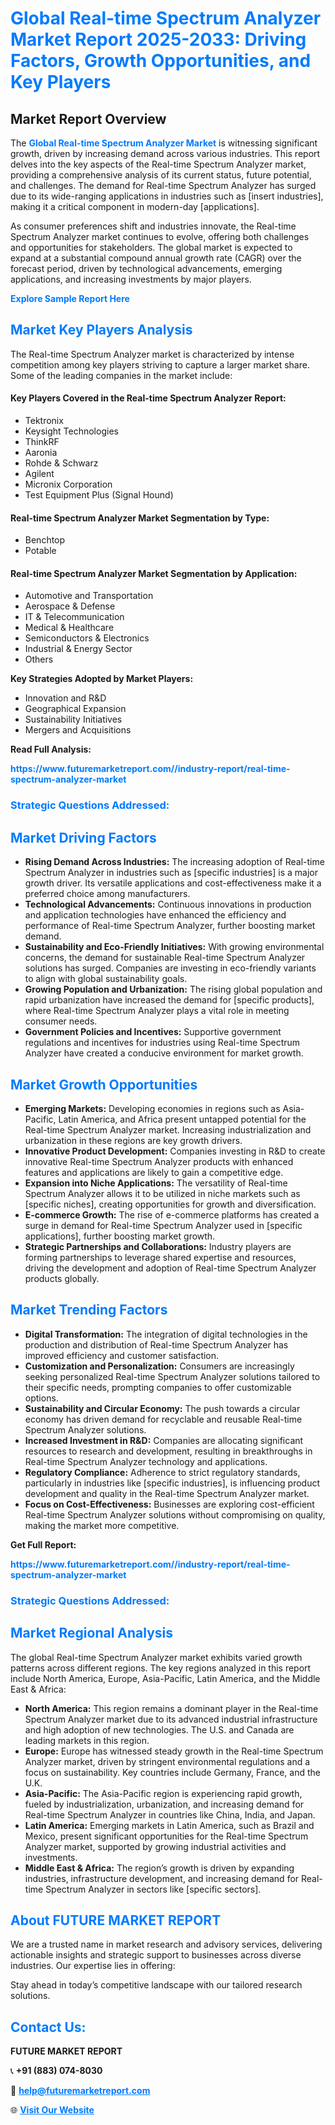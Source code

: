 <h1 style="color: #007BFF;">Global Real-time Spectrum Analyzer Market Report 2025-2033: Driving Factors, Growth Opportunities, and Key Players</h1>

<section id="overview">
<h2>Market Report Overview</h2>
<p>The <a href="https://www.futuremarketreport.com//industry-report/real-time-spectrum-analyzer-market" style="color: #007BFF; text-decoration: none;"><strong>Global Real-time Spectrum Analyzer Market</strong></a> is witnessing significant growth, driven by increasing demand across various industries. This report delves into the key aspects of the Real-time Spectrum Analyzer market, providing a comprehensive analysis of its current status, future potential, and challenges. The demand for Real-time Spectrum Analyzer has surged due to its wide-ranging applications in industries such as [insert industries], making it a critical component in modern-day [applications].</p>
<p>As consumer preferences shift and industries innovate, the Real-time Spectrum Analyzer market continues to evolve, offering both challenges and opportunities for stakeholders. The global market is expected to expand at a substantial compound annual growth rate (CAGR) over the forecast period, driven by technological advancements, emerging applications, and increasing investments by major players.</p>
</section>

<section id="overview">
<p><a href="https://www.futuremarketreport.com//request-sample/reportId=90399" style="color: #007BFF; text-decoration: none;"><strong>Explore Sample Report Here</strong></a></p>
</section>

<section id="key-players">
<h2 style="color: #007BFF;">Market Key Players Analysis</h2>
<p>The Real-time Spectrum Analyzer market is characterized by intense competition among key players striving to capture a larger market share. Some of the leading companies in the market include:</p>
<h4>Key Players Covered in the Real-time Spectrum Analyzer Report:</h4>
<ul><li>Tektronix</li><li>Keysight Technologies</li><li>ThinkRF</li><li>Aaronia</li><li>Rohde &amp; Schwarz</li><li>Agilent</li><li>Micronix Corporation</li><li>Test Equipment Plus (Signal Hound)</li></ul>
<h4>Real-time Spectrum Analyzer Market Segmentation by Type:</h4>
<ul><li>Benchtop</li><li>Potable</li></ul>

<h4>Real-time Spectrum Analyzer Market Segmentation by Application:</h4>
<ul><li>Automotive and Transportation</li><li>Aerospace &amp; Defense</li><li>IT &amp; Telecommunication</li><li>Medical &amp; Healthcare</li><li>Semiconductors &amp; Electronics</li><li>Industrial &amp; Energy Sector</li><li>Others</li></ul>
<p><strong>Key Strategies Adopted by Market Players:</strong></p>
<ul>
<li>Innovation and R&D</li>
<li>Geographical Expansion</li>
<li>Sustainability Initiatives</li>
<li>Mergers and Acquisitions</li>
</ul>
</section>

<section>
<p><strong>Read Full Analysis: </strong></p><a href="https://www.futuremarketreport.com//industry-report/real-time-spectrum-analyzer-market" style="color: #007BFF; text-decoration: none;"><strong>https://www.futuremarketreport.com//industry-report/real-time-spectrum-analyzer-market</strong></a>
<h3 style="color: #007BFF;">Strategic Questions Addressed:</h3>
</section>

<section id="driving-factors">
<h2 style="color: #007BFF;">Market Driving Factors</h2>
<ul>
<li><strong>Rising Demand Across Industries:</strong> The increasing adoption of Real-time Spectrum Analyzer in industries such as [specific industries] is a major growth driver. Its versatile applications and cost-effectiveness make it a preferred choice among manufacturers.</li>
<li><strong>Technological Advancements:</strong> Continuous innovations in production and application technologies have enhanced the efficiency and performance of Real-time Spectrum Analyzer, further boosting market demand.</li>
<li><strong>Sustainability and Eco-Friendly Initiatives:</strong> With growing environmental concerns, the demand for sustainable Real-time Spectrum Analyzer solutions has surged. Companies are investing in eco-friendly variants to align with global sustainability goals.</li>
<li><strong>Growing Population and Urbanization:</strong> The rising global population and rapid urbanization have increased the demand for [specific products], where Real-time Spectrum Analyzer plays a vital role in meeting consumer needs.</li>
<li><strong>Government Policies and Incentives:</strong> Supportive government regulations and incentives for industries using Real-time Spectrum Analyzer have created a conducive environment for market growth.</li>
</ul>
</section>

<section id="growth-opportunities">
<h2 style="color: #007BFF;">Market Growth Opportunities</h2>
<ul>
<li><strong>Emerging Markets:</strong> Developing economies in regions such as Asia-Pacific, Latin America, and Africa present untapped potential for the Real-time Spectrum Analyzer market. Increasing industrialization and urbanization in these regions are key growth drivers.</li>
<li><strong>Innovative Product Development:</strong> Companies investing in R&D to create innovative Real-time Spectrum Analyzer products with enhanced features and applications are likely to gain a competitive edge.</li>
<li><strong>Expansion into Niche Applications:</strong> The versatility of Real-time Spectrum Analyzer allows it to be utilized in niche markets such as [specific niches], creating opportunities for growth and diversification.</li>
<li><strong>E-commerce Growth:</strong> The rise of e-commerce platforms has created a surge in demand for Real-time Spectrum Analyzer used in [specific applications], further boosting market growth.</li>
<li><strong>Strategic Partnerships and Collaborations:</strong> Industry players are forming partnerships to leverage shared expertise and resources, driving the development and adoption of Real-time Spectrum Analyzer products globally.</li>
</ul>
</section>

<section id="trending-factors">
<h2 style="color: #007BFF;">Market Trending Factors</h2>
<ul>
<li><strong>Digital Transformation:</strong> The integration of digital technologies in the production and distribution of Real-time Spectrum Analyzer has improved efficiency and customer satisfaction.</li>
<li><strong>Customization and Personalization:</strong> Consumers are increasingly seeking personalized Real-time Spectrum Analyzer solutions tailored to their specific needs, prompting companies to offer customizable options.</li>
<li><strong>Sustainability and Circular Economy:</strong> The push towards a circular economy has driven demand for recyclable and reusable Real-time Spectrum Analyzer solutions.</li>
<li><strong>Increased Investment in R&D:</strong> Companies are allocating significant resources to research and development, resulting in breakthroughs in Real-time Spectrum Analyzer technology and applications.</li>
<li><strong>Regulatory Compliance:</strong> Adherence to strict regulatory standards, particularly in industries like [specific industries], is influencing product development and quality in the Real-time Spectrum Analyzer market.</li>
<li><strong>Focus on Cost-Effectiveness:</strong> Businesses are exploring cost-efficient Real-time Spectrum Analyzer solutions without compromising on quality, making the market more competitive.</li>
</ul>
</section>

<section>
<p><strong>Get Full Report: </strong></p><a href="https://www.futuremarketreport.com//industry-report/real-time-spectrum-analyzer-market" style="color: #007BFF; text-decoration: none;"><strong>https://www.futuremarketreport.com//industry-report/real-time-spectrum-analyzer-market</strong></a>
<h3 style="color: #007BFF;">Strategic Questions Addressed:</h3>
</section>


<section id="regional-analysis">
<h2 style="color: #007BFF;">Market Regional Analysis</h2>
<p>The global Real-time Spectrum Analyzer market exhibits varied growth patterns across different regions. The key regions analyzed in this report include North America, Europe, Asia-Pacific, Latin America, and the Middle East & Africa:</p>
<ul>
<li><strong>North America:</strong> This region remains a dominant player in the Real-time Spectrum Analyzer market due to its advanced industrial infrastructure and high adoption of new technologies. The U.S. and Canada are leading markets in this region.</li>
<li><strong>Europe:</strong> Europe has witnessed steady growth in the Real-time Spectrum Analyzer market, driven by stringent environmental regulations and a focus on sustainability. Key countries include Germany, France, and the U.K.</li>
<li><strong>Asia-Pacific:</strong> The Asia-Pacific region is experiencing rapid growth, fueled by industrialization, urbanization, and increasing demand for Real-time Spectrum Analyzer in countries like China, India, and Japan.</li>
<li><strong>Latin America:</strong> Emerging markets in Latin America, such as Brazil and Mexico, present significant opportunities for the Real-time Spectrum Analyzer market, supported by growing industrial activities and investments.</li>
<li><strong>Middle East & Africa:</strong> The region’s growth is driven by expanding industries, infrastructure development, and increasing demand for Real-time Spectrum Analyzer in sectors like [specific sectors].</li>
</ul>
</section>

<footer>
<h2 style="color: #007BFF;">About FUTURE MARKET REPORT</h2>
<p>We are a trusted name in market research and advisory services, delivering actionable insights and strategic support to businesses across diverse industries. Our expertise lies in offering:</p>

<p>Stay ahead in today’s competitive landscape with our tailored research solutions.</p>

<h2 style="color: #007BFF;">Contact Us:</h2>
<p><strong>FUTURE MARKET REPORT</strong></p>
<p>📞 <strong>+91 (883) 074-8030</strong></p>
<p>📧 <strong><a href="mailto:help@futuremarketreport.com" style="color: #007BFF;">help@futuremarketreport.com</a></strong></p>
<p>🌐 <strong><a href="https://www.futuremarketreport.com/" style="color: #007BFF;">Visit Our Website</a></strong></p>
</footer>